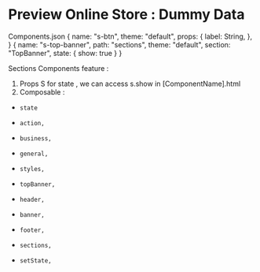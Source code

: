 # Preview Online Store : Dummy Data



Components.json
{
    name: "s-btn",
    theme: "default",
    props: {
      label: String,
    },
 }
{
    name: "s-top-banner",
    path: "sections",
    theme: "default",
    section: "TopBanner",
    state: {
      show: true
    }
  }

Sections Components feature :

1. Props S for state , we can access s.show in [ComponentName].html
2. Composable : 
*     state
*     action,
*     business,
*     general,
*     styles,
*     topBanner,
*     header,
*     banner,
*     footer,
*     sections,
*     setState,


